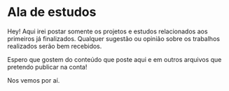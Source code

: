 # Ala de estudos

Hey! Aqui irei postar somente os projetos e estudos relacionados aos primeiros já finalizados. Qualquer sugestão ou opinião sobre os trabalhos realizados serão bem recebidos. 

Espero que gostem do conteúdo que poste aqui e em outros arquivos que pretendo publicar na conta!

Nos vemos por aí.
